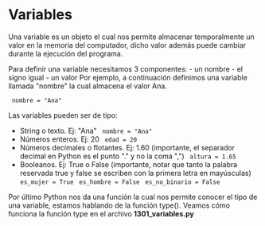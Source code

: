 # Variables
Una variable es un objeto el cual nos permite almacenar temporalmente un valor en la memoria del computador, dicho valor además puede cambiar durante la ejecución del programa.

Para definir una variable necesitamos 3 componentes:
    - un nombre
    - el signo igual
    - un valor
Por ejemplo, a continuación definimos una variable llamada "nombre" la cual almacena el valor Ana.

` nombre = "Ana"`


Las variables pueden ser de tipo:
* String o texto. Ej: "Ana"
    ` nombre = "Ana"`
* Números enteros. Ej: 20
    ` edad = 20`
* Números decimales o flotantes. Ej: 1.60 (importante, el separador decimal en Python es el punto "." y no la coma ",")
    ` altura = 1.65`
* Booleanos. Ej: True o False (importante, notar que tanto la palabra reservada true y false se escriben con la primera letra en mayúsculas)
    ` es_mujer = True`
    ` es_hombre = False`
    ` es_no_binario = False`

Por último Python nos da una función la cual nos permite conocer el tipo de una variable, estamos hablando de la función type(). Veamos cómo funciona la función type en el archivo **1301_variables.py**